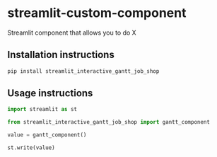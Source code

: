# streamlit-custom-component

Streamlit component that allows you to do X

## Installation instructions

```sh
pip install streamlit_interactive_gantt_job_shop
```

## Usage instructions

```python
import streamlit as st

from streamlit_interactive_gantt_job_shop import gantt_component

value = gantt_component()

st.write(value)
```
